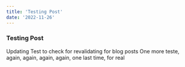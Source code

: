 ```yaml
---
title: 'Testing Post'
date: '2022-11-26'
---
```


### Testing Post

Updating Test to check for revalidating for blog posts
One more teste, again, again, again, again, one last time, for real
